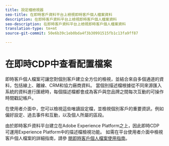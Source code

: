 ```yaml
---
title: 設定檔檢視器
seo-title: 在即時客戶資料平台上檢視即時客戶個人檔案資料
description: 在即時客戶資料平台上檢視即時客戶個人檔案資料
seo-description: 在即時客戶資料平台上檢視即時客戶個人檔案資料
translation-type: tm+mt
source-git-commit: 50e6b39c1eb0bda4f3b30991515fb1c13fa9ff87

---
```



# 在即時CDP中查看配置檔案

即時客戶個人檔案可讓您對個別客戶建立全方位的檢視，並結合來自多個通道的資料，包括線上、離線、CRM和協力廠商資料。 當個別描述檔根據從不同來源匯入系統的資料進行匯總時，每個描述檔都會成為客戶與您品牌之間每次互動的可操作時間戳記帳戶。

在使用者介面中，您可以檢視這些唯讀設定檔，並檢視個別客戶的重要資訊，例如偏好設定、過去事件和互動，以及個人所屬的區段。

由於即時客戶資料平台建立在Adobe Experience Platform之上，因此即時CDP可運用Experience Platform中的描述檔檢視功能。 如需在平台使用者介面中檢視客戶個人檔案的詳細指南，請參 [閱即時客戶個人檔案使用指南](../../profile/ui/user-guide.md)。